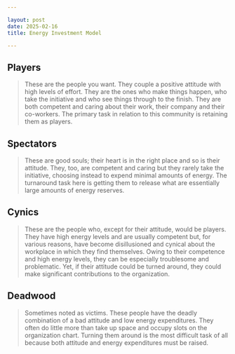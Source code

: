 ```yaml
---

layout: post
date: 2025-02-16
title: Energy Investment Model

---
```


## Players

 > These are the people you want. They couple a positive attitude with high levels of effort. They are the ones who make things happen, who take the initiative and who see things through to the finish. They are both competent and caring about their work, their company and their co-workers. The primary task in relation to this community is retaining them as players.

## Spectators

> These are good souls; their heart is in the right place and so is their attitude. They, too, are competent and caring but they rarely take the initiative, choosing instead to expend minimal amounts of energy. The turnaround task here is getting them to release what are essentially large amounts of energy reserves.

## Cynics

> These are the people who, except for their attitude, would be players. They have high energy levels and are usually competent but, for various reasons, have become disillusioned and cynical about the workplace in which they find themselves. Owing to their competence and high energy levels, they can be especially troublesome and problematic. Yet, if their attitude could be turned around, they could make significant contributions to the organization.

## Deadwood

> Sometimes noted as victims. These people have the deadly combination of a bad attitude and low energy expenditures. They often do little more than take up space and occupy slots on the organization chart. Turning them around is the most difficult task of all because both attitude and energy expenditures must be raised.